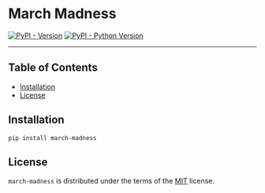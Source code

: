 # March Madness

[![PyPI - Version](https://img.shields.io/pypi/v/march-madness.svg)](https://pypi.org/project/march-madness)
[![PyPI - Python Version](https://img.shields.io/pypi/pyversions/march-madness.svg)](https://pypi.org/project/march-madness)

-----

## Table of Contents

- [Installation](#installation)
- [License](#license)

## Installation

```console
pip install march-madness
```

## License

`march-madness` is distributed under the terms of the [MIT](https://spdx.org/licenses/MIT.html) license.
